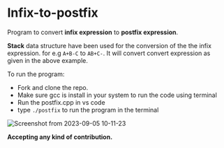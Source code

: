 # Infix-to-postfix

Program to convert **infix expression** to **postfix expression**.  

**Stack** data structure have been used for the conversion of the the infix expression. for e.g ```A+B-C``` to ```AB+C-```.
It will convert convert expression as given in the above example.

To run the program:
- Fork and clone the repo.
- Make sure gcc is install in your system to run the code using terminal
- Run the postfix.cpp in vs code
- type ```./postfix``` to run the program in the terminal



![Screenshot from 2023-09-05 10-11-23](https://github.com/masterujjval/Infix-to-postfix/assets/64778409/554bb3c7-1bd0-4e5a-b25a-233cb0a4e34a)

**Accepting any kind of contribution.**
